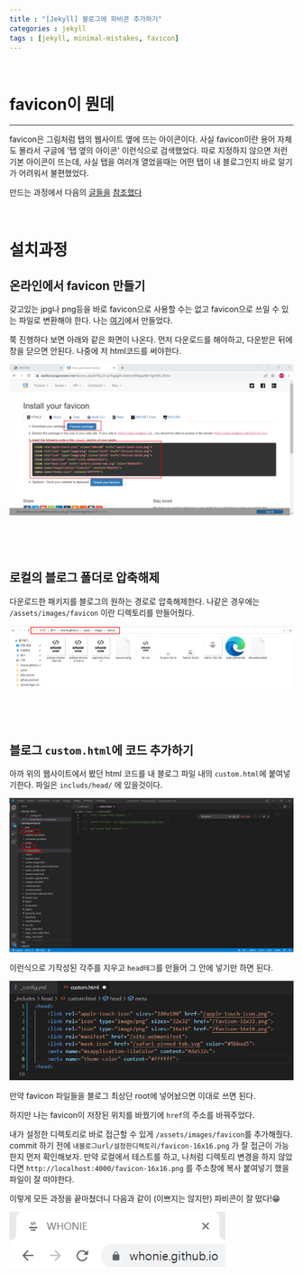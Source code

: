 ```yaml
---
title : "[Jekyll] 블로그에 파비콘 추가하기"
categories : jekyll
tags : [jekyll, minimal-mistakes, favicon]
---
```


​	

# favicon이 뭔데

---

favicon은 그림처럼 탭의 웹사이트 옆에 뜨는 아이콘이다. 사실 favicon이란 용어 자체도 몰라서 구글에 '탭 옆의 아이콘' 이런식으로 검색했었다. 따로 지정하지 않으면 저런 기본 아이콘이 뜨는데, 사실 탭을 여러개 열었을때는 어떤 탭이 내 블로그인지 바로 알기가 어려워서 불편했었다.

만드는 과정에서 다음의 [글들을](https://ohjinjin.github.io/blog/favicon/) [참조했다](https://danggai.github.io/github.io/Github.io-%ED%8C%8C%EB%B9%84%EC%BD%98-%EC%88%98%EC%A0%95%ED%95%98%EA%B8%B0/)

​	

# 설치과정

## 온라인에서 favicon 만들기

갖고있는 jpg나 png등을 바로 favicon으로 사용할 수는 없고 favicon으로 쓰일 수 있는 파일로 변환해야 한다. 나는 [여기](https://realfavicongenerator.net/)에서 만들었다.

쭉 진행하다 보면 아래와 같은 화면이 나온다. 먼저 다운로드를 해야하고, 다운받은 뒤에 창을 닫으면 안된다. 나중에 저 html코드를 써야한다.

 ![image-20220210122650250](../assets/images/2022-02-10-addfavicon/image-20220210122650250.png)

​	

​	

## 로컬의 블로그 폴더로 압축해제

다운로드한 패키지를 블로그의 원하는 경로로 압축해제한다. 나같은 경우에는 `/assets/images/favicon` 이란 디렉토리를 만들어줬다.

![image-20220210130906883](../assets/images/2022-02-10-addfavicon/image-20220210130906883.png)

​	

​	

## 블로그 `custom.html`에 코드 추가하기

아까 위의 웹사이트에서 봤던 html 코드를 내 블로그 파일 내의 `custom.html`에 붙여넣기한다. 파일은 `includs/head/` 에 있을것이다.

![image-20220210123611616](../assets/images/2022-02-10-addfavicon/image-20220210123611616.png)

이런식으로 기작성된 각주를 지우고 `head테그`를 만들어 그 안에 넣기만 하면 된다.

![image-20220210123818910](../assets/images/2022-02-10-addfavicon/image-20220210123818910.png)

만약 favicon 파일들을 블로그 최상단 root에 넣어놨으면 이대로 쓰면 된다.

하지만 나는 favicon이 저장된 위치를 바꿨기에 `href`의 주소를 바꿔주었다.

내가 설정한 디렉토리로 바로 접근할 수 있게 `/assets/images/favicon`를 추가해줬다. commit 하기 전에 `내블로그url/설정한디렉토리/favicon-16x16.png` 가 잘 접근이 가능한지 먼저 확인해보자. 만약 로컬에서 테스트를 하고, 나처럼 디렉토리 변경을 하지 않았다면 `http://localhost:4000/favicon-16x16.png` 를 주소창에 복사 붙여넣기 했을 파일이 잘 떠야한다.

이렇게 모든 과정을 끝마쳤더니 다음과 같이 (이쁘지는 않지만) 파비콘이 잘 떴다!😁

![image-20220210131510722](../assets/images/2022-02-10-addfavicon/image-20220210131510722.png)

